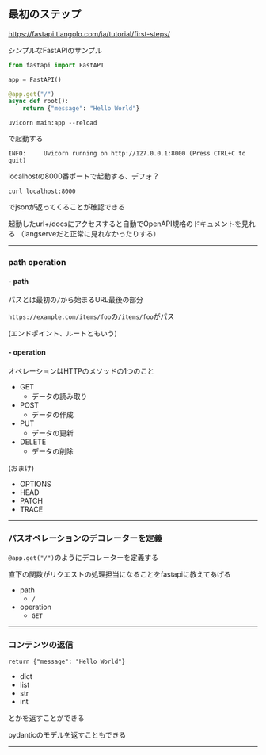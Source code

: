 ## 最初のステップ
https://fastapi.tiangolo.com/ja/tutorial/first-steps/

シンプルなFastAPIのサンプル
```python
from fastapi import FastAPI

app = FastAPI()

@app.get("/")
async def root():
    return {"message": "Hello World"}
```

```shell
uvicorn main:app --reload
```
で起動する

```shell
INFO:     Uvicorn running on http://127.0.0.1:8000 (Press CTRL+C to quit)
```
localhostの8000番ポートで起動する、デフォ？

```
curl localhost:8000
```
でjsonが返ってくることが確認できる

起動したurl+/docsにアクセスすると自動でOpenAPI規格のドキュメントを見れる
（langserveだと正常に見れなかったりする）

---
### path operation
#### - path

パスとは最初の`/`から始まるURL最後の部分

`https://example.com/items/foo`の`/items/foo`がパス

(エンドポイント、ルートともいう)

#### - operation

オペレーションはHTTPのメソッドの1つのこと
- GET
  - データの読み取り
- POST
  - データの作成
- PUT
  - データの更新
- DELETE
  - データの削除

(おまけ)
- OPTIONS
- HEAD
- PATCH
- TRACE

---  

### パスオペレーションのデコレーターを定義
`@app.get("/")`のようにデコレーターを定義する

直下の関数がリクエストの処理担当になることをfastapiに教えてあげる
- path
    - `/`
- operation
    - `GET`

---

### コンテンツの返信
`return {"message": "Hello World"}`

- dict
- list
- str
- int

とかを返すことができる

pydanticのモデルを返すこともできる

---
